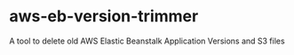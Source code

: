 # aws-eb-version-trimmer
A tool to delete old AWS Elastic Beanstalk Application Versions and S3 files
